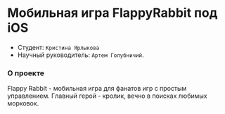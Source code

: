 # Мобильная игра FlappyRabbit под iOS
 
* Студент: `Кристина Ярлыкова`
* Научный руководитель: `Артем Голубничий`.

### О проекте
Flappy Rabbit -  мобильная игра для фанатов игр с простым управлением. 
Главный герой - кролик, вечно в поисках любимых морковок. 
